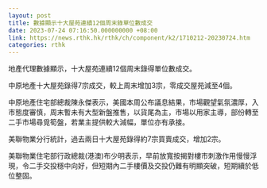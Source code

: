 ```yaml
---
layout: post
title: 數據顯示十大屋苑連續12個周末錄單位數成交
date: 2023-07-24 07:16:50.000000000 +08:00
link: https://news.rthk.hk/rthk/ch/component/k2/1710212-20230724.htm
categories: rthk
---
```


地產代理數據顯示，十大屋苑連續12個周末錄得單位數成交。

中原地產十大屋苑錄得7宗成交，較上周末增加3宗，零成交屋苑減至4個。

中原地產住宅部總裁陳永傑表示，美國本周公布議息結果，市場觀望氣氛濃厚，入市態度審慎，周末暫未有大型新盤推售，以貨尾為主，市場以用家主導，部份轉至二手市場尋覓筍盤，若業主提供較大減幅，單位亦有承接。

美聯物業分行統計，過去兩日十大屋苑錄得約7宗買賣成交，增加2宗。

美聯物業住宅部行政總裁(港澳)布少明表示，早前放寬按揭對樓市刺激作用慢慢浮現，令二手交投穩中向好，但短期內二手樓價及交投仍難有明顯突破，短期續於低位整固。
